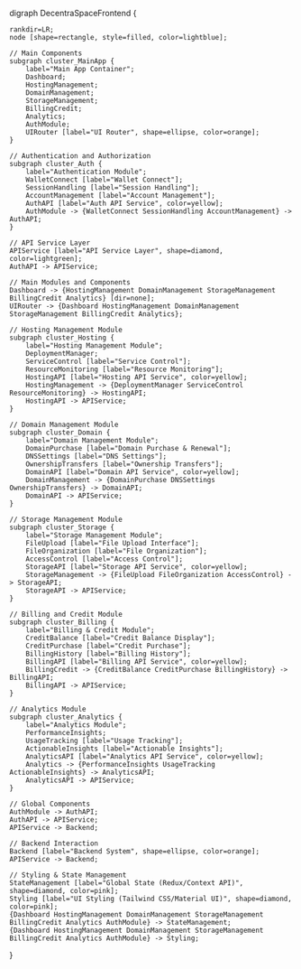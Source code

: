 digraph DecentraSpaceFrontend {

    rankdir=LR;
    node [shape=rectangle, style=filled, color=lightblue];

    // Main Components
    subgraph cluster_MainApp {
        label="Main App Container";
        Dashboard;
        HostingManagement;
        DomainManagement;
        StorageManagement;
        BillingCredit;
        Analytics;
        AuthModule;
        UIRouter [label="UI Router", shape=ellipse, color=orange];
    }

    // Authentication and Authorization
    subgraph cluster_Auth {
        label="Authentication Module";
        WalletConnect [label="Wallet Connect"];
        SessionHandling [label="Session Handling"];
        AccountManagement [label="Account Management"];
        AuthAPI [label="Auth API Service", color=yellow];
        AuthModule -> {WalletConnect SessionHandling AccountManagement} -> AuthAPI;
    }

    // API Service Layer
    APIService [label="API Service Layer", shape=diamond, color=lightgreen];
    AuthAPI -> APIService;

    // Main Modules and Components
    Dashboard -> {HostingManagement DomainManagement StorageManagement BillingCredit Analytics} [dir=none];
    UIRouter -> {Dashboard HostingManagement DomainManagement StorageManagement BillingCredit Analytics};
    
    // Hosting Management Module
    subgraph cluster_Hosting {
        label="Hosting Management Module";
        DeploymentManager;
        ServiceControl [label="Service Control"];
        ResourceMonitoring [label="Resource Monitoring"];
        HostingAPI [label="Hosting API Service", color=yellow];
        HostingManagement -> {DeploymentManager ServiceControl ResourceMonitoring} -> HostingAPI;
        HostingAPI -> APIService;
    }

    // Domain Management Module
    subgraph cluster_Domain {
        label="Domain Management Module";
        DomainPurchase [label="Domain Purchase & Renewal"];
        DNSSettings [label="DNS Settings"];
        OwnershipTransfers [label="Ownership Transfers"];
        DomainAPI [label="Domain API Service", color=yellow];
        DomainManagement -> {DomainPurchase DNSSettings OwnershipTransfers} -> DomainAPI;
        DomainAPI -> APIService;
    }

    // Storage Management Module
    subgraph cluster_Storage {
        label="Storage Management Module";
        FileUpload [label="File Upload Interface"];
        FileOrganization [label="File Organization"];
        AccessControl [label="Access Control"];
        StorageAPI [label="Storage API Service", color=yellow];
        StorageManagement -> {FileUpload FileOrganization AccessControl} -> StorageAPI;
        StorageAPI -> APIService;
    }

    // Billing and Credit Module
    subgraph cluster_Billing {
        label="Billing & Credit Module";
        CreditBalance [label="Credit Balance Display"];
        CreditPurchase [label="Credit Purchase"];
        BillingHistory [label="Billing History"];
        BillingAPI [label="Billing API Service", color=yellow];
        BillingCredit -> {CreditBalance CreditPurchase BillingHistory} -> BillingAPI;
        BillingAPI -> APIService;
    }

    // Analytics Module
    subgraph cluster_Analytics {
        label="Analytics Module";
        PerformanceInsights;
        UsageTracking [label="Usage Tracking"];
        ActionableInsights [label="Actionable Insights"];
        AnalyticsAPI [label="Analytics API Service", color=yellow];
        Analytics -> {PerformanceInsights UsageTracking ActionableInsights} -> AnalyticsAPI;
        AnalyticsAPI -> APIService;
    }

    // Global Components
    AuthModule -> AuthAPI;
    AuthAPI -> APIService;
    APIService -> Backend;

    // Backend Interaction
    Backend [label="Backend System", shape=ellipse, color=orange];
    APIService -> Backend;

    // Styling & State Management
    StateManagement [label="Global State (Redux/Context API)", shape=diamond, color=pink];
    Styling [label="UI Styling (Tailwind CSS/Material UI)", shape=diamond, color=pink];
    {Dashboard HostingManagement DomainManagement StorageManagement BillingCredit Analytics AuthModule} -> StateManagement;
    {Dashboard HostingManagement DomainManagement StorageManagement BillingCredit Analytics AuthModule} -> Styling;
}
